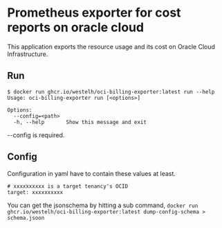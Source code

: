 # Prometheus exporter for cost reports on oracle cloud

This application exports the resource usage and its cost on Oracle Cloud Infrastructure.

## Run
```
$ docker run ghcr.io/westelh/oci-billing-exporter:latest run --help
Usage: oci-billing-exporter run [<options>]

Options:
  --config=<path>
  -h, --help       Show this message and exit
```

--config is required.

## Config
Configuration in yaml have to contain these values at least.
```
# xxxxxxxxxx is a target tenancy's OCID
target: xxxxxxxxxx
```

You can get the jsonschema by hitting a sub command,
``` docker run ghcr.io/westelh/oci-billing-exporter:latest dump-config-schema > schema.jsoon ```
